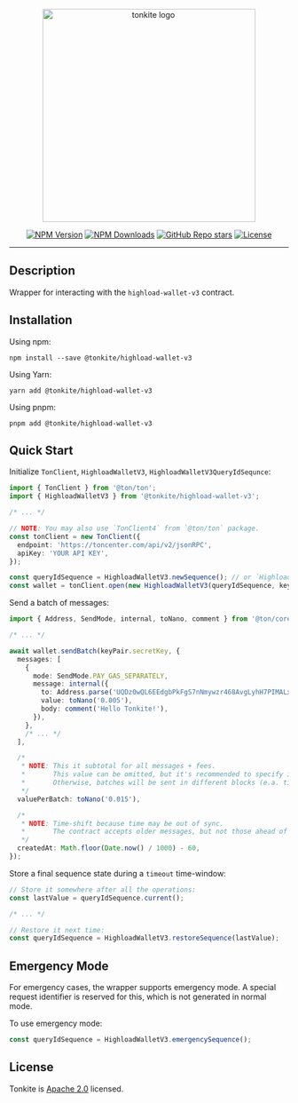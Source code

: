 <p align="center">
  <picture>
    <source media="(prefers-color-scheme: dark)" srcset="https://raw.githubusercontent.com/tonkite/tonkite/main/assets/logo-dark.svg">
    <img alt="tonkite logo" src="https://raw.githubusercontent.com/tonkite/tonkite/main/assets/logo-light.svg" width="384" height="auto">
  </picture>
</p>

<p align="center">
  <a href="https://www.npmjs.com/package/@tonkite/highload-wallet-v3"><img alt="NPM Version" src="https://img.shields.io/npm/v/%40tonkite%2Fhighload-wallet-v3"></a>
  <a href="https://www.npmjs.com/package/wagmi"><img alt="NPM Downloads" src="https://img.shields.io/npm/dm/%40tonkite%2Fhighload-wallet-v3"></a>
  <a href="https://github.com/tonkite/tonkite"><img alt="GitHub Repo stars" src="https://img.shields.io/github/stars/tonkite/tonkite"></a>
  <a href="https://opensource.org/licenses/Apache-2.0"><img alt="License" src="https://img.shields.io/badge/License-Apache_2.0-green.svg"></a>
</p>

---

## Description

Wrapper for interacting with the `highload-wallet-v3` contract.

## Installation

Using npm:

```shell
npm install --save @tonkite/highload-wallet-v3
```

Using Yarn:
```shell
yarn add @tonkite/highload-wallet-v3
```

Using pnpm:

```shell
pnpm add @tonkite/highload-wallet-v3
```

## Quick Start

Initialize `TonClient`, `HighloadWalletV3`, `HighloadWalletV3QueryIdSequnce`:

```typescript
import { TonClient } from '@ton/ton';
import { HighloadWalletV3 } from '@tonkite/highload-wallet-v3';

/* ... */

// NOTE: You may also use `TonClient4` from `@ton/ton` package.
const tonClient = new TonClient({
  endpoint: 'https://toncenter.com/api/v2/jsonRPC',
  apiKey: 'YOUR API KEY',
});

const queryIdSequence = HighloadWalletV3.newSequence(); // or `HighloadWalletV3.restoreSequence(xxx)`
const wallet = tonClient.open(new HighloadWalletV3(queryIdSequence, keyPair.publicKey));
```

Send a batch of messages:

```typescript
import { Address, SendMode, internal, toNano, comment } from '@ton/core';

/* ... */

await wallet.sendBatch(keyPair.secretKey, {
  messages: [
    {
      mode: SendMode.PAY_GAS_SEPARATELY,
      message: internal({
        to: Address.parse('UQDz0wQL6EEdgbPkFgS7nNmywzr468AvgLyhH7PIMALxPEND'),
        value: toNano('0.005'),
        body: comment('Hello Tonkite!'),
      }),
    },
    /* ... */
  ],

  /*
   * NOTE: This it subtotal for all messages + fees.
   *       This value can be omitted, but it's recommended to specify it.
   *       Otherwise, batches will be sent in different blocks (e.a. time-consuming).
   */
  valuePerBatch: toNano('0.015'),

  /*
   * NOTE: Time-shift because time may be out of sync.
   *       The contract accepts older messages, but not those ahead of time.
   */
  createdAt: Math.floor(Date.now() / 1000) - 60,
});
```

Store a final sequence state during a `timeout` time-window:

```typescript
// Store it somewhere after all the operations:
const lastValue = queryIdSequence.current();

/* ... */

// Restore it next time:
const queryIdSequence = HighloadWalletV3.restoreSequence(lastValue);
```

## Emergency Mode

For emergency cases, the wrapper supports emergency mode.
A special request identifier is reserved for this, which is not generated in normal mode.

To use emergency mode:

```typescript
const queryIdSequence = HighloadWalletV3.emergencySequence();
```

## License

Tonkite is [Apache 2.0](https://opensource.org/licenses/Apache-2.0) licensed.
